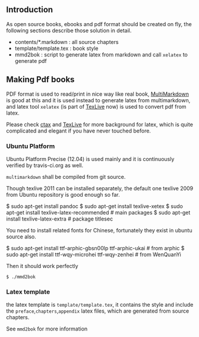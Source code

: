 ## Introduction ##

As open source books, ebooks and pdf format should be created on fly, the following sections describe those solution in detail.

 * contents/*.markdown : all source chapters
 * template/template.tex : book style
 * mmd2bok : script to generate latex from markdown and call `xelatex` to generate pdf

## Making Pdf books ##
PDF format is used to read/print in nice way like real book, [MultiMarkdown](http://fletcherpenney.net/multimarkdown/) is good at this and it is used instead to generate latex from multimarkdown, and latex tool `xelatex` (is part of [TexLive][texlive] now) is used to convert pdf from latex.

Please check [ctax](http://www.ctan.org/) and [TexLive][texlive] for more background for latex, which is quite complicated and elegant if you have never touched before.

### Ubuntu Platform ###

Ubuntu Platform Precise (12.04) is used mainly and it is continuously verified by travis-ci.org as well. 

`multimarkdown` shall be compiled from git source.

Though texlive 2011 can be installed separately, the default one texlive 2009 from Ubuntu repository is good enough so far. 

  $ sudo apt-get install pandoc
  $ sudo apt-get install texlive-xetex
  $ sudo apt-get install texlive-latex-recommended # main packages
  $ sudo apt-get install texlive-latex-extra # package titlesec
	
You need to install related fonts for Chinese, fortunately they exist in ubuntu source also.
    
  $ sudo apt-get install ttf-arphic-gbsn00lp ttf-arphic-ukai # from arphic 
  $ sudo apt-get install ttf-wqy-microhei ttf-wqy-zenhei # from WenQuanYi

Then it should work perfectly

	$ ./mmd2bok

### Latex template ###

the latex template is `template/template.tex`, it contains the style and include the `preface`,`chapters`,`appendix` latex files, which are generated from source chapters.

See `mmd2bok` for more information
    
[texlive]: http://www.tug.org/texlive/
